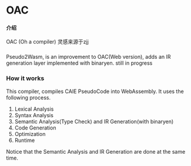 # OAC

#### 介绍
OAC (Oh a compiler)
灵感来源于zjj

###
Pseudo2Wasm,
is an improvement to OAC(Web version),
adds an IR generation layer implemented with binaryen.
still in progress

### How it works
This compiler, compiles CAIE PseudoCode into WebAssembly.
It uses the following process.
1. Lexical Analysis
2. Syntax Analysis
3. Semantic Analysis(Type Check) and IR Generation(with binaryen)
4. Code Generation
5. Optimization
6. Runtime

Notice that the Semantic Analysis and IR Generation are done at the same time.
